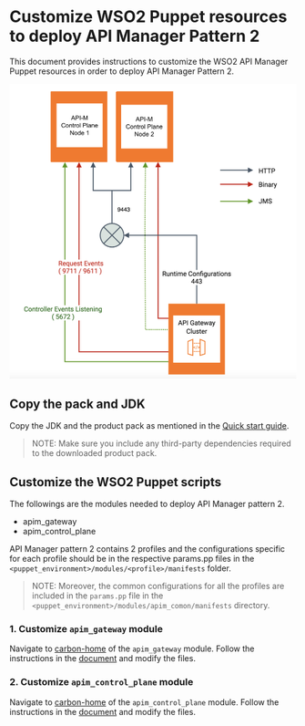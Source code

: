 # Customize WSO2 Puppet resources to deploy API Manager Pattern 2

This document provides instructions to customize the WSO2 API Manager Puppet resources in order to deploy API Manager Pattern 2.

![API Manager Pattern 2](images/Pattern-2.png "API Manager Pattern 2")

## Copy the pack and JDK

Copy the JDK and the product pack as mentioned in the [Quick start guide](../README.md).

> NOTE: Make sure you include any third-party dependencies required to the downloaded product pack.

## Customize the WSO2 Puppet scripts

The followings are the modules needed to deploy API Manager pattern 2.

- apim_gateway
- apim_control_plane

API Manager pattern 2 contains 2 profiles and the configurations specific for each profile should be in the respective params.pp files in the `<puppet_environment>/modules/<profile>/manifests` folder.

> NOTE: Moreover, the common configurations for all the profiles are included in the `params.pp` file in the `<puppet_environment>/modules/apim_comon/manifests` directory.

### 1. Customize `apim_gateway` module

Navigate to [carbon-home](../modules/apim_gateway/templates/carbon-home) of the `apim_gateway` module. Follow the instructions in the [document](https://apim.docs.wso2.com/en/latest/install-and-setup/setup/distributed-deployment/deploying-wso2-api-m-in-a-distributed-setup/#configure-the-gateway-nodes) and modify the files.

### 2. Customize `apim_control_plane` module

Navigate to [carbon-home](../modules/apim_control_plane/templates/carbon-home) of the `apim_control_plane` module. Follow the instructions in the [document](https://apim.docs.wso2.com/en/latest/install-and-setup/setup/distributed-deployment/deploying-wso2-api-m-in-a-distributed-setup/#configure-the-control-plane-nodes) and modify the files.

